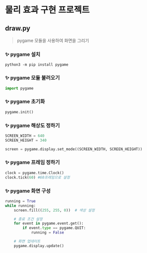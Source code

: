 # 물리 효과 구현 프로젝트

## draw.py

> pygame 모듈을 사용하여 화면을 그리기

### ✨ pygame 설치

```
python3 -m pip install pygame
```

### ✨ pygame 모듈 불러오기

```python
import pygame
```

### ✨ pygame 초기화

```python
pygame.init()
```

### ✨ pygame 해상도 정하기

```python
SCREEN_WIDTH = 640
SCREEN_HEIGHT = 340

screen = pygame.display.set_mode((SCREEN_WIDTH, SCREEN_HEIGHT))
```

### ✨ pygame 프레임 정하기

```python
clock = pygame.time.Clock()
clock.tick(60) #60프레임으로 설정
```

### ✨ pygame 화면 구성

```python
running = True
while running:
    screen.fill((255, 255, 0))  # 색상 설정

    # 종료 조건 설정
    for event in pygame.event.get():
        if event.type == pygame.QUIT:
            running = False

    # 화면 업데이트
    pygame.display.update()
```
